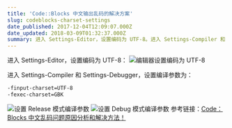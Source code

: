 ```yaml
---
title: 'Code::Blocks 中文输出乱码的解决方案'
slug: codeblocks-charset-settings
date_published: 2017-12-04T12:09:07.000Z
date_updated: 2018-03-09T01:32:37.000Z
summary: 进入 Settings-Editor，设置编码为 UTF-8。进入 Settings-Compiler 和 Settings-Debugger，设置编译参数为：-finput-charset=UTF-8 -fexec-charset=GBK
---
```


进入 Settings-Editor，设置编码为 UTF-8：
![编辑器设置编码为 UTF-8](https://bucket.armyja-online.uk/blog/content/images/2017/12/Snipaste_2017-12-04_19-58-28.png)

进入 Settings-Compiler 和 Settings-Debugger，设置编译参数为：

```bash
-finput-charset=UTF-8
-fexec-charset=GBK
```

![设置 Release 模式编译参数](https://bucket.armyja-online.uk/blog/content/images/2017/12/Snipaste_2017-12-04_20-03-11.png)
![设置 Debug 模式编译参数](https://bucket.armyja-online.uk/blog/content/images/2017/12/Snipaste_2017-12-04_20-04-13.png)
参考链接：[Code：Blocks 中文乱码问题原因分析和解决方法！](http://blog.csdn.net/softman11/article/details/6121538)
